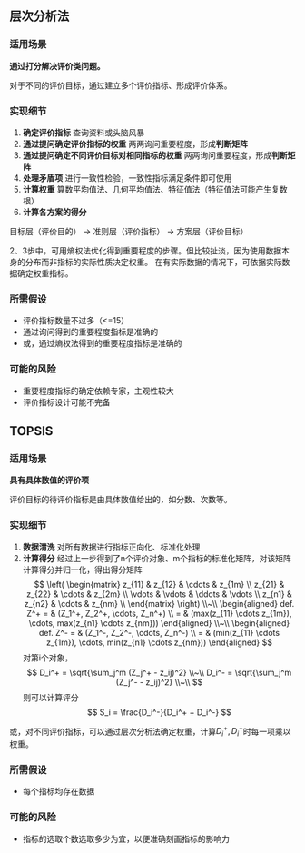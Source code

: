 ## 层次分析法

### 适用场景

**通过打分解决评价类问题。**

对于不同的评价目标，通过建立多个评价指标、形成评价体系。

### 实现细节

1. **确定评价指标** 查询资料或头脑风暴
2. **通过提问确定评价指标的权重** 两两询问重要程度，形成**判断矩阵**
3. **通过提问确定不同评价目标对相同指标的权重** 两两询问重要程度，形成**判断矩阵**
4. **处理矛盾项** 进行一致性检验，一致性指标满足条件即可使用
5. **计算权重** 算数平均值法、几何平均值法、特征值法（特征值法可能产生复数根）
6. **计算各方案的得分**

目标层（评价目的） -> 准则层（评价指标） -> 方案层（评价目标）

2、3步中，可用熵权法优化得到重要程度的步骤。但比较扯淡，因为使用数据本身的分布而非指标的实际性质决定权重。
在有实际数据的情况下，可依据实际数据确定权重指标。

### 所需假设

- 评价指标数量不过多（<=15）
- 通过询问得到的重要程度指标是准确的
- 或，通过熵权法得到的重要程度指标是准确的
  
### 可能的风险

- 重要程度指标的确定依赖专家，主观性较大
- 评价指标设计可能不完备

## TOPSIS

### 适用场景

**具有具体数值的评价项**

评价目标的待评价指标是由具体数值给出的，如分数、次数等。

### 实现细节

1. **数据清洗** 对所有数据进行指标正向化、标准化处理
2. **计算得分** 经过上一步得到了n个评价对象、m个指标的标准化矩阵，对该矩阵计算得分并归一化，得出得分矩阵
$$
\left(
\begin{matrix}
    z_{11} & z_{12} & \cdots & z_{1m} \\
    z_{21} & z_{22} & \cdots & z_{2m} \\
    \vdots & \vdots & \ddots & \vdots \\
    z_{n1} & z_{n2} & \cdots & z_{nm} \\
\end{matrix}
\right) \\~\\
\begin{aligned}
    def. Z^+ = & (Z_1^+, Z_2^+, \cdots, Z_n^+) \\
    = & (max(z_{11} \cdots z_{1m}), \cdots, max(z_{n1} \cdots z_{nm}))
\end{aligned} \\~\\
\begin{aligned}
    def. Z^- = & (Z_1^-, Z_2^-, \cdots, Z_n^-) \\
    = & (min(z_{11} \cdots z_{1m}), \cdots, min(z_{n1} \cdots z_{nm}))
\end{aligned}
$$
对第i个对象，
$$
D_i^+ = \sqrt{\sum_j^m (Z_j^+ - z_ij)^2} \\~\\
D_i^- = \sqrt{\sum_j^m (Z_j^- - z_ij)^2} \\~\\
$$
则可以计算评分
$$
S_i = \frac{D_i^-}{D_i^+ + D_i^-}
$$
   
或，对不同评价指标，可以通过层次分析法确定权重，计算$D_i^+, D_i^-$时每一项乘以权重。

### 所需假设

- 每个指标均存在数据

### 可能的风险

- 指标的选取个数选取多少为宜，以便准确刻画指标的影响力